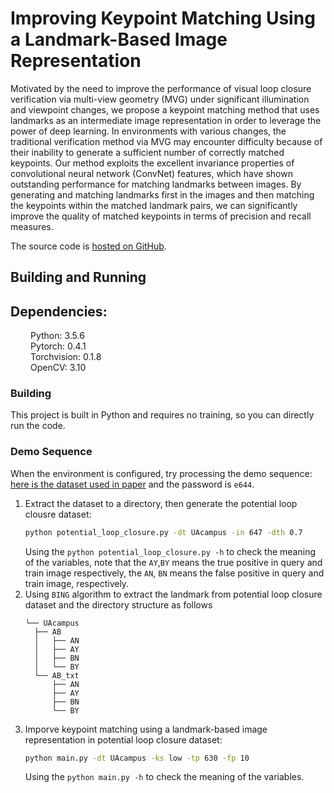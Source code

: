 # Improving Keypoint Matching Using a Landmark-Based Image Representation

Motivated by the need to improve the performance of visual loop closure verification via multi-view geometry (MVG) under significant illumination and viewpoint changes, we propose a keypoint matching method that uses landmarks as an intermediate image representation in order to leverage the power of deep learning. In environments with various changes, the traditional verification method via MVG may encounter difficulty because of their inability to generate a sufficient number of correctly matched keypoints. Our method exploits the excellent invariance properties of convolutional neural network (ConvNet) features, which have shown outstanding performance for matching landmarks between images. By generating and matching landmarks first in the images and then matching the keypoints within the matched landmark pairs, we
can significantly improve the quality of matched keypoints in terms of precision and recall measures. 

The source code is [hosted on GitHub](https://github.com/Hansry/Keypoint-Matching-Based-on-Landmark-Representation).

## Building and Running

## Dependencies:
&emsp; &emsp;Python: 3.5.6  
&emsp; &emsp;Pytorch: 0.4.1  
&emsp; &emsp;Torchvision: 0.1.8  
&emsp; &emsp;OpenCV: 3.10  

### Building 

This project is built in Python and requires no training, so you can directly run the code.

### Demo Sequence
  When the environment is configured, try processing the demo sequence: [here is the dataset used in paper](https://pan.baidu.com/s/1ohZmhpvq-6ivH40kbOx7AQ) and the password is `e644`.

  1. Extract the dataset to a directory, then generate the potential loop clousre dataset:
        ```bash
        python potential_loop_closure.py -dt UAcampus -in 647 -dth 0.7
        ```
     Using the `python potential_loop_closure.py -h` to check the meaning of the variables, note that the `AY`,`BY` means the true positive in query and train image respectively, the `AN`, `BN` means the false positive in query and train image, respectively.
  2. Using `BING` algorithm to extract the landmark from potential loop closure dataset and the directory structure as follows
        ```
        └── UAcampus
          ├── AB
          │   ├── AN
          │   ├── AY
          │   ├── BN
          │   └── BY
          └── AB_txt
              ├── AN
              ├── AY
              ├── BN
              └── BY
        ```
  3. Imporve keypoint matching using a landmark-based image representation in potential loop closure dataset:
        ```bash
        python main.py -dt UAcampus -ks low -tp 630 -fp 10
        ```
     Using the `python main.py -h` to check the meaning of the variables.



